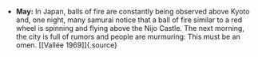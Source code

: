 ﻿- **May:** In Japan, balls of fire are constantly being observed above Kyoto and, one night, many samurai notice that a ball of fire similar to a red wheel is spinning and flying above the Nijo Castle. The next morning, the city is full of rumors and people are murmuring: This must be an omen. [\[Vallée 1969\]]{.source}
